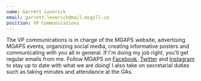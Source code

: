 ```yaml
---
name: Garrett Leverick
email: garrett.leverick@mail.mcgill.ca
position: VP Communications
---
```


The VP communications is in charge of the MGAPS website, advertising MGAPS events, organizing social media, creating informative posters and communicating with you all in general. If I'm doing my job right, you'll get regular emails from me. Follow MGAPS on [Facebook](https://www.facebook.com/OfficialMGAPS/), [Twitter](https://twitter.com/OfficialMGAPS) and [Instagram](https://www.instagram.com/officialmgaps/) to stay up to date with what we are doing! I also take on secretarial duties such as taking minutes and attendance at the GAs.
